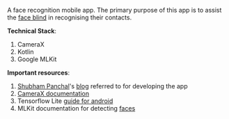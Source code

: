 A face recognition mobile app. The primary purpose of this app is to assist the [face blind](https://www.nhs.uk/conditions/face-blindness/#:~:text=Prosopagnosia%2C%20also%20known%20as%20face,severe%20impact%20on%20everyday%20life) in recognising their contacts.

**Technical Stack**:
1. CameraX
2. Kotlin
3. Google MLKit

**Important resources**:
1. [Shubham Panchal](https://github.com/shubham0204)'s [blog](https://towardsdatascience.com/using-facenet-for-on-device-face-recognition-with-android-f84e36e19761) referred to for developing the app
2. [CameraX documentation](https://developer.android.com/codelabs/camerax-getting-started#0)
3. Tensorflow Lite [guide for android](https://blog.tensorflow.org/2018/03/using-tensorflow-lite-on-android.html)
4. MLKit documentation for detecting [faces](https://firebase.google.com/docs/ml-kit/android/detect-faces)
